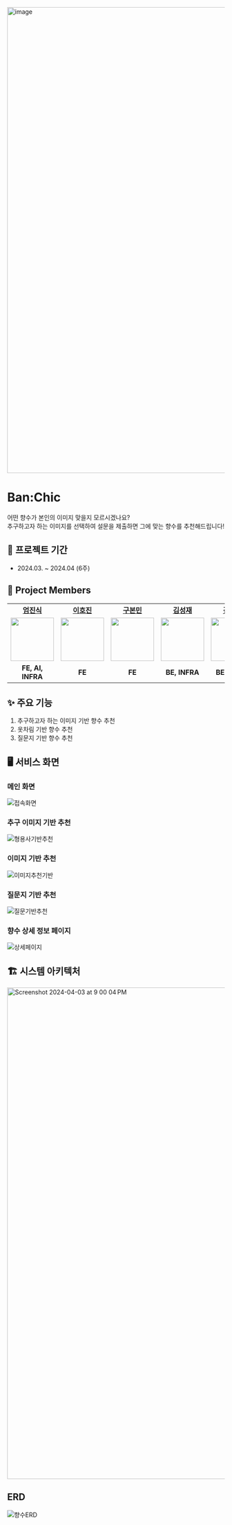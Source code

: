 <img width="1076" alt="image" src="https://github.com/NavyHubb/codetree-TILs/assets/101810007/e4de04e1-35ae-4b64-ac46-20e8e9a79b8c">

# Ban:Chic
어떤 향수가 본인의 이미지 맞을지 모르시겠나요?  
추구하고자 하는 이미지를 선택하여 설문을 제출하면 그에 맞는 향수를 추천해드립니다!

## 📆 프로젝트 기간
- 2024.03. ~ 2024.04 (6주)

##  🐾 Project Members

<table>
   <tr>
    <td align="center"><b><a href="https://github.com/myungae">엄진식</a></b></td>
    <td align="center"><b><a href="https://github.com/HJ-dp">이호진</a></b></td>
    <td align="center"><b><a href="https://github.com/bonkri9">구본민</a></b></td>
    <td align="center"><b><a href="https://github.com/NavyHubb">김성재</a></b></td>
    <td align="center"><b><a href="https://github.com/HyunEnn">김현준</a></b></td>
    <td align="center"><b><a href="https://github.com/b9s2w6">백성욱</a></b></td>
  </tr>
  <tr>
     <td align="center"><a href="https://github.com/llama-ste"><img src="https://avatars.githubusercontent.com/u/78721036?v=4" width="100px" /></a></td>
    <td align="center"><a href="https://github.com/AlgoRoots"><img src="https://avatars.githubusercontent.com/u/117727017?v=4" width="100px" /></a></td>
    <td align="center"><a href="https://github.com/limjae"><img src="https://avatars.githubusercontent.com/u/139411343?v=4" width="100px" /></a></td>
    <td align="center"><a href="https://github.com/catalinakim"><img src="https://avatars.githubusercontent.com/u/101810007?v=4" width="100px" /></a></td>
    <td align="center"><a href="https://github.com/Juri-Lee"><img src="https://avatars.githubusercontent.com/u/87894432?v=4" width="100px" /></a></td>
    <td align="center"><a href="https://github.com/Juri-Lee"><img src="https://avatars.githubusercontent.com/u/48309725?v=4" width="100px" /></a></td>
  </tr>
  <tr>
    <td align="center"><b>FE, AI, INFRA</b></td>
    <td align="center"><b>FE</b></b></td>
    <td align="center"><b>FE</b></td>
    <td align="center"><b>BE, INFRA</b></td>
    <td align="center"><b>BE, INFRA</b></td>
    <td align="center"><b>BE, INFRA</b></td>
  </tr>
</table>

## ✨️️ 주요 기능
1. 추구하고자 하는 이미지 기반 향수 추천
2. 옷차림 기반 향수 추천
3. 질문지 기반 향수 추천

## 🖥️ 서비스 화면
### 메인 화면
![접속화면](https://github.com/NavyHubb/codetree-TILs/assets/101810007/613c9586-d525-424b-8448-bcd0bf442e71)

### 추구 이미지 기반 추천
![형용사기반추천](https://github.com/NavyHubb/codetree-TILs/assets/101810007/98803239-fef6-4ed0-98fe-abbae532883a)

### 이미지 기반 추천
![이미지추천기반](https://github.com/NavyHubb/codetree-TILs/assets/101810007/a0ae086b-7d01-4507-a36f-7a36a86e18e1)

### 질문지 기반 추천
![질문기반추천](https://github.com/NavyHubb/codetree-TILs/assets/101810007/0a1bc60a-46fc-4d47-88e9-336a6fc8cc86)

### 향수 상세 정보 페이지
![상세페이지](https://github.com/NavyHubb/codetree-TILs/assets/101810007/63ef5b70-ec50-49a4-bd2e-ce274427d670)

## 🏗 시스템 아키텍처
<img width="1135" alt="Screenshot 2024-04-03 at 9 00 04 PM" src="https://github.com/NavyHubb/codetree-TILs/assets/101810007/54892690-650f-44f5-bb19-ba7f266998b2">

## ERD
![향수ERD](https://github.com/NavyHubb/codetree-TILs/assets/101810007/7591af05-262d-44ab-8a04-20d77d6d9a12)
